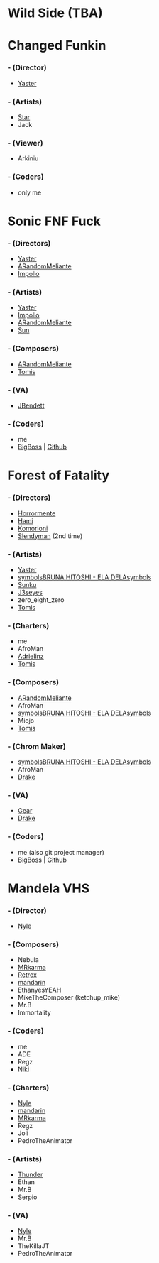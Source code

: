 # Wild Side (TBA)

# Changed Funkin
### - (Director)
- [Yaster](https://twitter.com/YasterWolly)

### - (Artists)
- [Star](https://twitter.com/StarUmbreon1)  
- Jack

### - (Viewer)
- Arkiniu

### - (Coders)
- only me

# Sonic FNF Fuck
### - (Directors)
- [Yaster](https://twitter.com/YasterWolly)
- [ARandomMeliante](https://twitter.com/UmMeliante69lol)
- [Impollo](https://twitter.com/Apollo_X3)

### - (Artists)
- [Yaster](https://twitter.com/YasterWolly)
- [Impollo](https://twitter.com/Apollo_X3)
- [ARandomMeliante](https://twitter.com/UmMeliante69lol)
- [Sun](https://twitter.com/Mimi_or_Sunny)

### - (Composers)
- [ARandomMeliante](https://twitter.com/UmMeliante69lol)
- [Tomis](https://twitter.com/Tomis_Turbando)

### - (VA)
- [JBendett](https://twitter.com/JBendett)

### - (Coders)
- me
- [BigBoss](https://twitter.com/TheBigBoss050)  |  [Github](https://github.com/TheBigB0ss)

# Forest of Fatality 
### - (Directors)
- [Horrormente](https://twitter.com/horrormente)
- [Hami](https://twitter.com/V2Drezim)
- [Komorioni](https://twitter.com/yumekomo_)
- [Slendyman](https://twitter.com/TSlendyman)  (2nd time)
### - (Artists)
- [Yaster](https://twitter.com/YasterWolly)
- [symbolsBRUNA HITOSHI - ELA DELAsymbols](https://twitter.com/BT_Drawings)
- [Sunku](https://twitter.com/ItzSunku)
- [J3seyes](https://twitter.com/B3arzandoyeah)
- zero_eight_zero
- [Tomis](https://twitter.com/Tomis_Turbando)
### - (Charters)
- me
- AfroMan
- [Adrielinz](https://twitter.com/adrielinz)
- [Tomis](https://twitter.com/Tomis_Turbando)

### - (Composers)
- [ARandomMeliante](https://twitter.com/UmMeliante69lol)
- AfroMan
- [symbolsBRUNA HITOSHI - ELA DELAsymbols](https://twitter.com/BT_Drawings)
- Miojo
- [Tomis](https://twitter.com/Tomis_Turbando)

### - (Chrom Maker)
- [symbolsBRUNA HITOSHI - ELA DELAsymbols](https://twitter.com/BT_Drawings)
- AfroMan
- [Drake](https://twitter.com/Twiterfox15)

### - (VA)
- [Gear](https://twitter.com/arthurgod456)
- [Drake](https://twitter.com/Twiterfox15)
### - (Coders)
- me (also git project manager)
- [BigBoss](https://twitter.com/TheBigBoss050)  |  [Github](https://github.com/TheBigB0ss)

# Mandela VHS
### - (Director)
- [Nyle](https://twitter.com/Nyle_Animations)
### - (Composers)
- Nebula
- [MRkarma](https://twitter.com/RkarmaM)
- [Retrox](https://twitter.com/RetroxDoesStuff)
- [mandarin](https://twitter.com/TheMandarinOFC)
- EthanyesYEAH
- MikeTheComposer (ketchup_mike)
- Mr.B
- Immortality
### - (Coders)
- me
- ADE
- Regz
- Niki
### - (Charters)
- [Nyle](https://twitter.com/Nyle_Animations)
- [mandarin](https://twitter.com/TheMandarinOFC)
- [MRkarma](https://twitter.com/RkarmaM)
- Regz
- Joli
- PedroTheAnimator
### - (Artists)
- [Thunder](https://twitter.com/Thunderr_YT)
- Ethan
- Mr.B
- Serpio
### - (VA)
- [Nyle](https://twitter.com/Nyle_Animations)
- Mr.B
- TheKillaJT
- PedroTheAnimator


